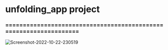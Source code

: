 <h1>unfolding_app project</h1>
<h3>==================================================================</h3>

<img src="https://i.ibb.co/mNfVvzK/Screenshot-2022-10-22-230519.png" alt="Screenshot-2022-10-22-230519" border="0" />

